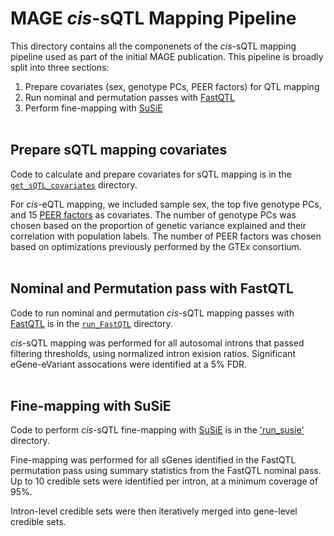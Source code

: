 # MAGE *cis*-sQTL Mapping Pipeline

This directory contains all the componenets of the *cis*-sQTL mapping pipeline used as part of the initial MAGE publication. This pipeline is broadly split into three sections:
1. Prepare covariates (sex, genotype PCs, PEER factors) for QTL mapping
2. Run nominal and permutation passes with [FastQTL](https://github.com/francois-a/fastqtl)
3. Perform fine-mapping with [SuSiE](https://github.com/stephenslab/susieR)
<br><br>

## Prepare sQTL mapping covariates

Code to calculate and prepare covariates for sQTL mapping is in the [`get_sQTL_covariates`](get_sQTL_covariates/) directory.

For *cis*-eQTL mapping, we included sample sex, the top five genotype PCs, and 15 [PEER factors](https://doi.org/10.1038%2Fnprot.2011.457) as covariates. The number of genotype PCs was chosen based on the proportion of genetic variance explained and their correlation with population labels. The number of PEER factors was chosen based on optimizations previously performed by the GTEx consortium.<br><br>

## Nominal and Permutation pass with FastQTL

Code to run nominal and permutation *cis*-sQTL mapping passes with [FastQTL](https://github.com/francois-a/fastqtl) is in the [`run_FastQTL`](run_FastQTL/) directory.

*cis*-sQTL mapping was performed for all autosomal introns that passed filtering thresholds, using normalized intron exision ratios. Significant eGene-eVariant assocations were identified at a 5% FDR.<br><br>

## Fine-mapping with SuSiE

Code to perform *cis*-sQTL fine-mapping with [SuSiE](https://github.com/stephenslab/susieR) is in the ['run_susie'](run_susie/) directory.

Fine-mapping was performed for all sGenes identified in the FastQTL permutation pass using summary statistics from the FastQTL nominal pass. Up to 10 credible sets were identified per intron, at a minimum coverage of 95%.

Intron-level credible sets were then iteratively merged into gene-level credible sets.<br><br>
